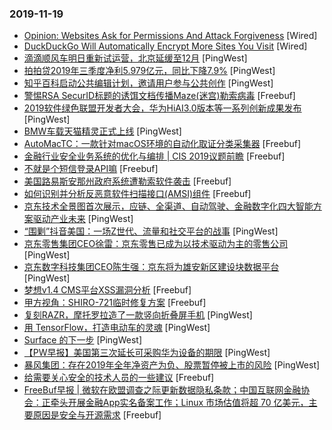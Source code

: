 ### 2019-11-19

* [Opinion: Websites Ask for Permissions And Attack Forgiveness](https://www.wired.com/story/opinion-websites-ask-for-permissions-and-attack-forgiveness) [Wired]
* [DuckDuckGo Will Automatically Encrypt More Sites You Visit](https://www.wired.com/story/duckduckgo-smarter-encryption) [Wired]
* [滴滴顺风车明日重新试运营，北京延缓至12月](https://www.pingwest.com/w/197978) [PingWest]
* [拍拍贷2019年三季度净利5.979亿元，同比下降7.9%](https://www.pingwest.com/w/197974) [PingWest]
* [知乎百科启动公共编辑计划，邀请用户参与公共创作](https://www.pingwest.com/w/197967) [PingWest]
* [警惕RSA SecurID标题的诱饵文档传播Maze(迷宫)勒索病毒](https://www.freebuf.com/articles/system/220259.html) [Freebuf]
* [2019软件绿色联盟开发者大会，华为HiAI3.0版本等一系列创新成果发布](https://www.pingwest.com/w/197964) [PingWest]
* [BMW车载天猫精灵正式上线](https://www.pingwest.com/w/197959) [PingWest]
* [AutoMacTC：一款针对macOS环境的自动化取证分类采集器](https://www.freebuf.com/sectool/218812.html) [Freebuf]
* [金融行业安全业务系统的优化与编排 | CIS 2019议题前瞻](https://www.freebuf.com/news/220057.html) [Freebuf]
* [不就是个短信登录API嘛](https://www.freebuf.com/articles/web/219304.html) [Freebuf]
* [美国路易斯安那州政府系统遭勒索软件袭击](https://www.freebuf.com/news/220472.html) [Freebuf]
* [如何识别并分析反恶意软件扫描接口(AMSI)组件](https://www.freebuf.com/articles/terminal/216921.html) [Freebuf]
* [京东技术全景图首次展示，应链、全渠道、自动驾驶、金融数字化四大智能方案驱动产业未来](https://www.pingwest.com/w/197952) [PingWest]
* [“围剿”抖音美国：一场Z世代、流量和社交平台的战事](https://www.pingwest.com/a/197949) [PingWest]
* [京东零售集团CEO徐雷：京东零售已成为以技术驱动为主的零售公司](https://www.pingwest.com/w/197942) [PingWest]
* [京东数字科技集团CEO陈生强：京东将为雄安新区建设块数据平台](https://www.pingwest.com/w/197941) [PingWest]
* [梦想v1.4 CMS平台XSS漏洞分析](https://www.freebuf.com/vuls/218838.html) [Freebuf]
* [甲方视角：SHIRO-721临时修复方案](https://www.freebuf.com/vuls/220143.html) [Freebuf]
* [复刻RAZR，摩托罗拉造了一款竖向折叠屏手机](https://www.pingwest.com/a/197726) [PingWest]
* [用 TensorFlow，打造电动车的灵魂](https://www.pingwest.com/a/197051) [PingWest]
* [Surface 的下一步](https://www.pingwest.com/a/197904) [PingWest]
* [【PW早报】美国第三次延长可采购华为设备的期限](https://www.pingwest.com/w/197920) [PingWest]
* [暴风集团：存在2019年全年净资产为负、股票暂停被上市的风险](https://www.pingwest.com/w/197925) [PingWest]
* [给需要关心安全的技术人员的一些建议](https://www.freebuf.com/articles/neopoints/218991.html) [Freebuf]
* [FreeBuf早报 | 微软在欧盟调查之际更新数据隐私条款；中国互联网金融协会：正牵头开展金融App实名备案工作；Linux 市场估值将超 70 亿美元，主要原因是安全与开源需求](https://www.freebuf.com/news/220407.html) [Freebuf]

